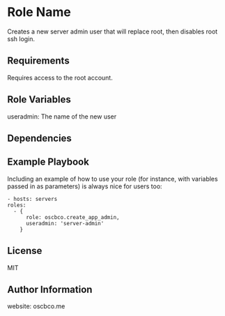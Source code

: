 Role Name
=========

Creates a new server admin user that will replace root, then disables root ssh login.

Requirements
------------

Requires access to the root account.

Role Variables
--------------

useradmin: The name of the new user

Dependencies
------------

Example Playbook
----------------

Including an example of how to use your role (for instance, with variables passed in as parameters) is always nice for users too:

    - hosts: servers
    roles:
      - {
          role: oscbco.create_app_admin,
          useradmin: 'server-admin'
        }

License
-------

MIT

Author Information
------------------
website: oscbco.me